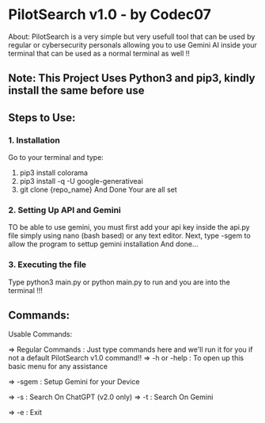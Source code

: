 # PilotSearch v1.0 - by Codec07

About: PilotSearch is a very simple but very usefull tool that can be used by regular or cybersecurity personals allowing you to use Gemini AI inside your terminal that can be used as a normal terminal as well !!

## Note: This Project Uses Python3 and pip3, kindly install the same before use


## Steps to Use:

### 1. Installation
Go to your terminal and type: 
1. pip3 install colorama
2. pip3 install -q -U google-generativeai
3. git clone {repo_name}
And Done Your are all set

### 2. Setting Up API and Gemini
TO be able to use gemini, you must first add your api key inside the api.py file simply using nano (bash based) or any text editor.
Next, type -sgem to allow the program to settup gemini installation
And done...

### 3. Executing the file
Type python3 main.py or python main.py to run and you are into the terminal !!!

## Commands:

Usable Commands:

=> Regular Commands : Just type commands here and we'll run it for you if not a default PilotSearch v1.0 command!!
=> -h or -help : To open up this basic menu for any assistance

=> -sgem : Setup Gemini for your Device

=> -s : Search On ChatGPT (v2.0 only)
=> -t : Search On Gemini

=> -e : Exit

